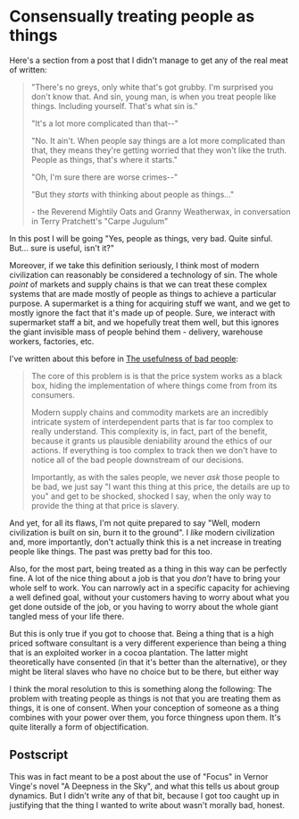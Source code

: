 # Consensually treating people as things

Here's a section from a post that I didn't manage to get any of the real meat of written:

> \"There\'s no greys, only white that\'s got grubby. I\'m surprised you
> don\'t know that. And sin, young man, is when you treat people like
> things. Including yourself. That\'s what sin is.\"
>
> \"It\'s a lot more complicated than that\--\"
>
> \"No. It ain\'t. When people say things are a lot more complicated
> than that, they means they\'re getting worried that they won\'t like
> the truth. People as things, that\'s where it starts.\"
>
> \"Oh, I\'m sure there are worse crimes\--\"
>
> \"But they *starts* with thinking about people as things\...\"
>
> \- the Reverend Mightily Oats and Granny Weatherwax, in conversation
> in Terry Pratchett's "Carpe Jugulum"

In this post I will be going "Yes, people as things, very bad. Quite
sinful. But... sure is useful, isn't it?"

Moreover, if we take this definition seriously, I think most of modern
civilization can reasonably be considered a technology of sin. The whole
*point* of markets and supply chains is that we can treat these complex
systems that are made mostly of people as things to achieve a particular
purpose. A supermarket is a thing for acquiring stuff we want, and we
get to mostly ignore the fact that it's made up of people. Sure, we
interact with supermarket staff a bit, and we hopefully treat them well,
but this ignores the giant invisible mass of people behind them -
delivery, warehouse workers, factories, etc.

I've written about this before in [The usefulness of bad
people](https://drmaciver.substack.com/p/the-usefulness-of-bad-people):

> The core of this problem is is that the price system works as a black
> box, hiding the implementation of where things come from from its
> consumers.
>
> Modern supply chains and commodity markets are an incredibly intricate
> system of interdependent parts that is far too complex to really
> understand. This complexity is, in fact, part of the benefit, because
> it grants us plausible deniability around the ethics of our actions.
> If everything is too complex to track then we don't have to notice all
> of the bad people downstream of our decisions.
>
> Importantly, as with the sales people, we never *ask* those people to
> be bad, we just say "I want this thing at this price, the details are
> up to you" and get to be shocked, shocked I say, when the only way to
> provide the thing at that price is slavery.

And yet, for all its flaws, I'm not quite prepared to say "Well, modern
civilization is built on sin, burn it to the ground". I *like* modern
civilization and, more importantly, don't actually think this is a net
increase in treating people like things. The past was pretty bad for
this too.

Also, for the most part, being treated as a thing in this way can be
perfectly fine. A lot of the nice thing about a job is that you *don't*
have to bring your whole self to work. You can narrowly act in a
specific capacity for achieving a well defined goal, without your
customers having to worry about what you get done outside of the job, or
you having to worry about the whole giant tangled mess of your life
there.

But this is only true if you got to choose that. Being a thing that is a
high priced software consultant is a very different experience than
being a thing that is an exploited worker in a cocoa plantation. The
latter might theoretically have consented (in that it's better than the
alternative), or they might be literal slaves who have no choice but to
be there, but either way

I think the moral resolution to this is something along the following:
The problem with treating people as things is not that you are treating them as things, it is one of consent. When your conception of someone as a thing combines with your power over them, you force thingness upon them. It's quite literally a form of objectification.

## Postscript

This was in fact meant to be a post about the use of "Focus" in Vernor Vinge's novel "A Deepness in the Sky", and what this tells us about group dynamics. But I didn't write any of that bit, because I got too caught up in justifying that the thing I wanted to write about wasn't morally bad, honest.
